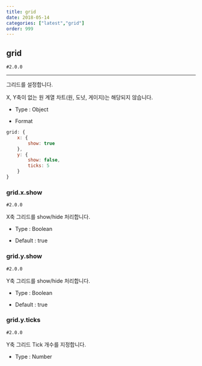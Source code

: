 ```yaml
---
title: grid
date: 2018-05-14
categories: ["latest","grid"]
order: 999
---
```


## grid

`#2.0.0`

---

그리드를 설정합니다.

X, Y축이 없는 원 계열 차트(원, 도넛, 게이지)는 해당되지 않습니다.

* Type : Object

* Format
```javascript
grid: {
	x: { 
		show: true
	},
	y: { 
		show: false,
		ticks: 5
	}
}
```


### grid.x.show

`#2.0.0`

X축 그리드를 show/hide 처리합니다.

* Type : Boolean

* Default : true

### grid.y.show

`#2.0.0`

Y축 그리드를 show/hide 처리합니다.

* Type : Boolean

* Default : true

### grid.y.ticks

`#2.0.0`

Y축 그리드 Tick 개수를 지정합니다.

* Type : Number
